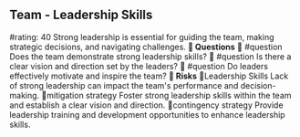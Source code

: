 

## Team - Leadership Skills
#rating: 40
Strong leadership is essential for guiding the team, making strategic decisions, and navigating challenges.
**💭 Questions**
💭 #question Does the team demonstrate strong leadership skills?
 💭 #question Is there a clear vision and direction set by the leaders?
 💭 #question Do leaders effectively motivate and inspire the team?
**🚨 Risks**
🚨Leadership Skills
Lack of strong leadership can impact the team's performance and decision-making.
🚨mitigation strategy
Foster strong leadership skills within the team and establish a clear vision and direction.
🚨contingency strategy
Provide leadership training and development opportunities to enhance leadership skills.




